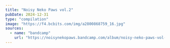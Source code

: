 ```yaml
---
title: "Noisy Neko Paws vol​.​2"
pubDate: 2024-12-31
type: "compilation"
image: "https://f4.bcbits.com/img/a2800868759_16.jpg"
sources:
  - name: "bandcamp"
    url: "https://noisynekopaws.bandcamp.com/album/noisy-neko-paws-vol-2"
---
```

